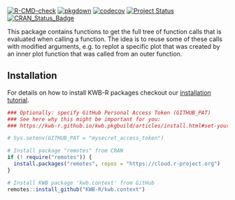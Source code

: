 [![R-CMD-check](https://github.com/KWB-R/kwb.context/workflows/R-CMD-check/badge.svg)](https://github.com/KWB-R/kwb.context/actions?query=workflow%3AR-CMD-check)
[![pkgdown](https://github.com/KWB-R/kwb.context/workflows/pkgdown/badge.svg)](https://github.com/KWB-R/kwb.context/actions?query=workflow%3Apkgdown)
[![codecov](https://codecov.io/github/KWB-R/kwb.context/branch/main/graphs/badge.svg)](https://codecov.io/github/KWB-R/kwb.context)
[![Project Status](https://img.shields.io/badge/lifecycle-experimental-orange.svg)](https://www.tidyverse.org/lifecycle/#experimental)
[![CRAN_Status_Badge](https://www.r-pkg.org/badges/version/kwb.context)]()

This package contains functions to get the full tree of
function calls that is evaluated when calling a function. The idea is
to reuse some of these calls with modified arguments, e.g. to replot a
specific plot that was created by an inner plot function that was
called from an outer function.

## Installation

For details on how to install KWB-R packages checkout our [installation tutorial](https://kwb-r.github.io/kwb.pkgbuild/articles/install.html).

```r
### Optionally: specify GitHub Personal Access Token (GITHUB_PAT)
### See here why this might be important for you:
### https://kwb-r.github.io/kwb.pkgbuild/articles/install.html#set-your-github_pat

# Sys.setenv(GITHUB_PAT = "mysecret_access_token")

# Install package "remotes" from CRAN
if (! require("remotes")) {
  install.packages("remotes", repos = "https://cloud.r-project.org")
}

# Install KWB package 'kwb.context' from GitHub
remotes::install_github("KWB-R/kwb.context")
```
